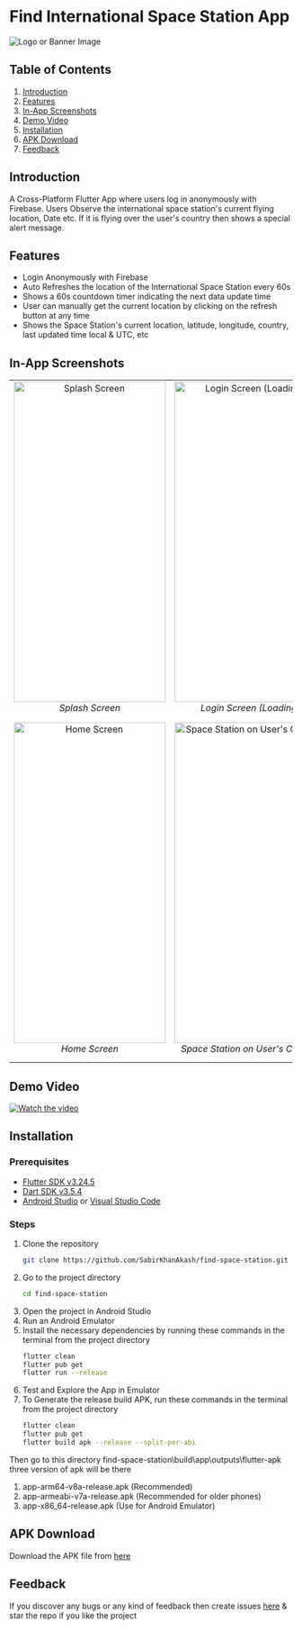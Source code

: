 # Find International Space Station App

![Logo or Banner Image](https://github.com/user-attachments/assets/a25554f0-d403-48da-a12c-749a1acb4565)

## Table of Contents

1. [Introduction](#introduction)
2. [Features](#features)
3. [In-App Screenshots](#in-app-screenshots)
4. [Demo Video](#demo-video)
5. [Installation](#installation)
6. [APK Download](#apk-download)
7. [Feedback](#feedback)

## Introduction

A Cross-Platform Flutter App where users log in anonymously with Firebase. Users Observe the international space station's current flying location, Date etc. If it is flying over the user's country then shows a special alert message.

## Features

- Login Anonymously with Firebase
- Auto Refreshes the location of the International Space Station every 60s
- Shows a 60s countdown timer indicating the next data update time
- User can manually get the current location by clicking on the refresh button at any time
- Shows the Space Station's current location, latitude, longitude, country, last updated time local & UTC, etc

## In-App Screenshots

<table>
  <tr>
    <td style="text-align: center;">
      <img src="https://github.com/user-attachments/assets/82c08ee0-aa80-4315-9791-71922197ae4b" width="270" height="570" alt="Splash Screen"/><br>
      <i>Splash Screen</i>
    </td>
    <td style="text-align: center;">
      <img src="https://github.com/user-attachments/assets/98fb4f63-8fc6-4c02-ab09-2a8f8dd7e99d" width="270" height="570" alt="Login Screen (Loading)"/><br>
      <i>Login Screen (Loading)</i>
    </td>
    <td style="text-align: center;">
      <img src="https://github.com/user-attachments/assets/81b87c54-f560-4bb5-986c-4f183762df22" width="270" height="570" alt="Login Screen (Login Success)"/><br>
      <i>Login Screen (Login Success)</i>
    </td>
  </tr>
  <tr>
    <td style="text-align: center;">
      <img src="https://github.com/user-attachments/assets/004056cc-cd55-4806-a548-469a72fd3782" width="270" height="570" alt="Home Screen"/><br>
      <i>Home Screen</i>
    </td>
    <td style="text-align: center;">
      <img src="https://github.com/user-attachments/assets/d49a38e4-0fd6-4864-8e64-4eaa5d564782" width="270" height="570" alt="Space Station on User's Country"/><br>
      <i>Space Station on User's Country</i>
    </td>
    <td style="text-align: center;">
      <img src="https://github.com/user-attachments/assets/6fe7ebd1-f737-44b5-bde3-56a512a60520" width="270" height="570" alt="Space Station on Unknown Country/Region"/><br>
      <i>Space Station on Unknown Country/Region</i>
    </td>
  </tr>
</table>

## Demo Video

[![Watch the video](https://github.com/user-attachments/assets/be4e4ce0-de51-4849-8fb3-462fcec9f75d)](https://github.com/user-attachments/assets/be4e4ce0-de51-4849-8fb3-462fcec9f75d)

## Installation

### Prerequisites

- [Flutter SDK v3.24.5](https://storage.googleapis.com/flutter_infra_release/releases/stable/windows/flutter_windows_3.24.5-stable.zip)
- [Dart SDK v3.5.4](https://storage.googleapis.com/dart-archive/channels/stable/release/3.5.4/sdk/dartsdk-windows-x64-release.zip)
- [Android Studio](https://developer.android.com/studio) or [Visual Studio Code](https://code.visualstudio.com/download)

### Steps

1. Clone the repository
   ```bash
   git clone https://github.com/SabirKhanAkash/find-space-station.git
2. Go to the project directory
   ```bash
   cd find-space-station
3. Open the project in Android Studio
4. Run an Android Emulator
5. Install the necessary dependencies by running these commands in the terminal from the project
   directory
   ```bash
   flutter clean
   flutter pub get
   flutter run --release
6. Test and Explore the App in Emulator
7. To Generate the release build APK, run these commands in the terminal from the project directory
   ```bash
   flutter clean
   flutter pub get
   flutter build apk --release --split-per-abi

Then go to this directory find-space-station\build\app\outputs\flutter-apk\
three version of apk will be there 
1. app-arm64-v8a-release.apk (Recommended)
2. app-armeabi-v7a-release.apk (Recommended for older phones)
3. app-x86_64-release.apk (Use for Android Emulator)

## APK Download

Download the APK file
from [here](https://github.com/SabirKhanAkash/find-space-station/tree/master/dist)

## Feedback

If you discover any bugs or any kind of feedback then create
issues [here](https://github.com/SabirKhanAkash/find-space-station/issues/new) & star the repo if you
like the project
